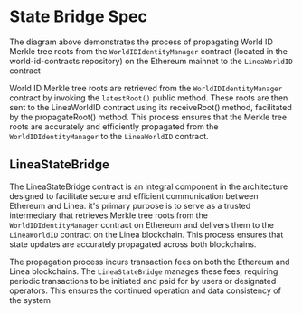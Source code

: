 # State Bridge Spec

The diagram above demonstrates the process of propagating World ID Merkle tree roots from the `WorldIDIdentityManager` contract (located in the world-id-contracts repository) on the Ethereum mainnet to the `LineaWorldID` contract

World ID Merkle tree roots are retrieved from the `WorldIDIdentityManager` contract by invoking the `latestRoot()` public method. These roots are then sent to the LineaWorldID contract using its receiveRoot() method, facilitated by the propagateRoot() method. This process ensures that the  Merkle tree roots are accurately and efficiently propagated from the `WorldIDIdentityManager` to the `LineaWorldID` contract.

## LineaStateBridge

The LineaStateBridge contract is an integral component in the architecture designed to facilitate secure and efficient communication between Ethereum and Linea. it's primary purpose is to serve as a trusted intermediary that retrieves Merkle tree roots from the `WorldIDIdentityManager` contract on Ethereum and delivers them to the `LineaWorldID` contract on the Linea blockchain. This process ensures that state updates are accurately propagated across both blockchains.

The propagation process incurs transaction fees on both the Ethereum and Linea blockchains. The `LineaStateBridge` manages these fees, requiring periodic transactions to be initiated and paid for by users or designated operators. This ensures the continued operation and data consistency of the system
